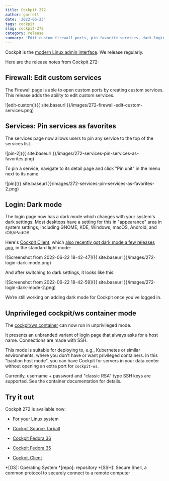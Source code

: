 ```yaml
---
title: Cockpit 272
author: garrett
date: '2022-06-23'
tags: cockpit
slug: cockpit-272
category: release
summary: 'Edit custom firewall ports, pin favorite services, dark login support, and unprivilaged cockpit/ws mode'
---
```


Cockpit is the [modern Linux admin interface](https://cockpit-project.org/).
We release regularly.

Here are the release notes from Cockpit 272:

## Firewall: Edit custom services

The Firewall page is able to open custom ports by creating custom services. This release adds the ability to edit custom services.

![edit-custom]({{ site.baseurl }}/images/272-firewall-edit-custom-services.png)

## Services: Pin services as favorites

The services page now allows users to pin any service to the top of the services list.

![pin-2]({{ site.baseurl }}/images/272-services-pin-services-as-favorites.png)

To pin a service, navigate to its detail page and click "Pin unit" in the menu next to its name.

![pin]({{ site.baseurl }}/images/272-services-pin-services-as-favorites-2.png)

## Login: Dark mode

The login page now has a dark mode which changes with your system's dark settings. Most desktops have a setting for this in "appearance" area in system settings, including GNOME, KDE, Windows, macOS, Android, and iOS/iPadOS.

Here's [Cockpit Client](https://flathub.org/apps/details/org.cockpit_project.CockpitClient), which [also recently got dark mode a few releases ago](https://cockpit-project.org/blog/cockpit-269.html), in the standard light mode:

![Screenshot from 2022-06-22 18-42-47]({{ site.baseurl }}/images/272-login-dark-mode.png)

And after switching to dark settings, it looks like this:

![Screenshot from 2022-06-22 18-42-59]({{ site.baseurl }}/images/272-login-dark-mode-2.png)

We’re still working on adding dark mode for Cockpit once you've logged in.

## Unprivileged cockpit/ws container mode

The [cockpit/ws container](https://quay.io/repository/cockpit/ws) can now run in unprivileged mode.

It presents an unbranded variant of login page that always asks for a host name. Connections are made with SSH.

This mode is suitable for deploying to, e.g., Kubernetes or similar environments, where you don't have or want privileged containers. In this "bastion host mode", you can have Cockpit for servers in your data center without opening an extra port for `cockpit-ws`.

Currently, username + password and "classic RSA" type SSH keys are supported. See the container documentation for details.

## Try it out

Cockpit 272 is available now:

* [For your Linux system](https://cockpit-project.org/running.html)

* [Cockpit Source Tarball](https://github.com/cockpit-project/cockpit/releases/tag/272)
* [Cockpit Fedora 36](https://bodhi.fedoraproject.org/updates/FEDORA-2022-b1b932456b)
* [Cockpit Fedora 35](https://bodhi.fedoraproject.org/updates/FEDORA-2022-f70c5381e2)
* [Cockpit Client](https://flathub.org/apps/details/org.cockpit_project.CockpitClient)

*[OS]: Operating System
*[repo]: repository
*[SSH]: Secure Shell, a common protocol to securely connect to a remote computer